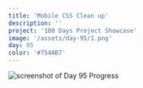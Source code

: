 ```yaml
---
title: 'Mobile CSS Clean up'
description: ''
project: '100 Days Project Showcase'
image: '/assets/day-95/1.png'
day: 95
color: '#754AB7'
---
```


![screenshot of Day 95 Progress](/assets/day-95/1.png)
